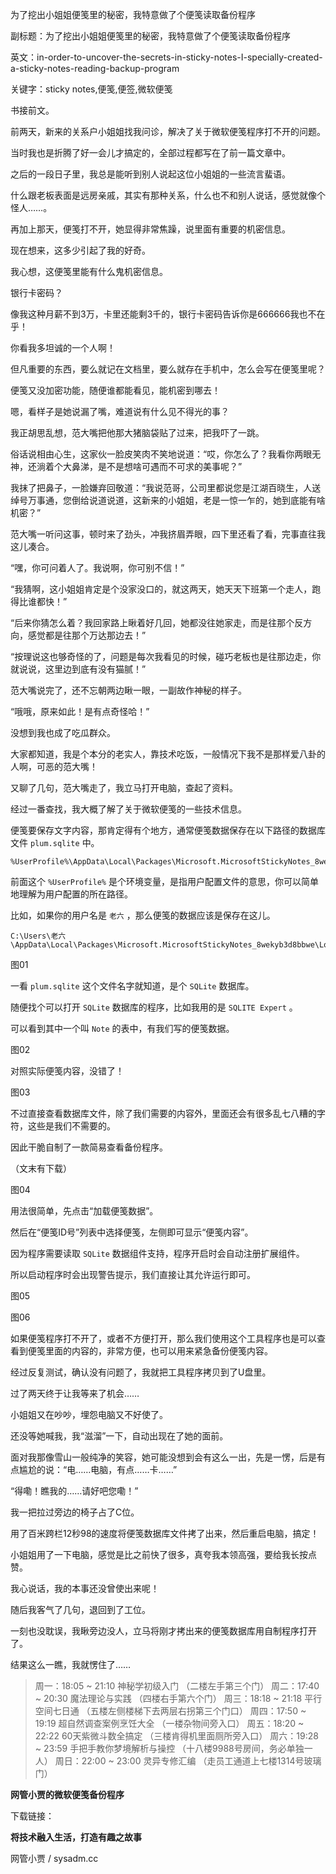 为了挖出小姐姐便笺里的秘密，我特意做了个便笺读取备份程序

副标题：为了挖出小姐姐便笺里的秘密，我特意做了个便笺读取备份程序

英文：in-order-to-uncover-the-secrets-in-sticky-notes-I-specially-created-a-sticky-notes-reading-backup-program

关键字：sticky notes,便笺,便签,微软便笺



书接前文。

前两天，新来的关系户小姐姐找我问诊，解决了关于微软便笺程序打不开的问题。

当时我也是折腾了好一会儿才搞定的，全部过程都写在了前一篇文章中。



之后的一段日子里，我总是能听到别人说起这位小姐姐的一些流言蜚语。

什么跟老板表面是远房亲戚，其实有那种关系，什么也不和别人说话，感觉就像个怪人……。

再加上那天，便笺打不开，她显得非常焦躁，说里面有重要的机密信息。

现在想来，这多少引起了我的好奇。



我心想，这便笺里能有什么鬼机密信息。

银行卡密码？

像我这种月薪不到3万，卡里还能剩3千的，银行卡密码告诉你是666666我也不在乎！

你看我多坦诚的一个人啊！

但凡重要的东西，要么就记在文档里，要么就存在手机中，怎么会写在便笺里呢？

便笺又没加密功能，随便谁都能看见，能机密到哪去！

嗯，看样子是她说漏了嘴，难道说有什么见不得光的事？



我正胡思乱想，范大嘴把他那大猪脑袋贴了过来，把我吓了一跳。

俗话说相由心生，这家伙一脸皮笑肉不笑地说道：“哎，你怎么了？我看你两眼无神，还淌着个大鼻涕，是不是想啥可遇而不可求的美事呢？”

我抹了把鼻子，一脸嫌弃回敬道：“我说范哥，公司里都说您是江湖百晓生，人送绰号万事通，您倒给说道说道，这新来的小姐姐，老是一惊一乍的，她到底能有啥机密？”

范大嘴一听问这事，顿时来了劲头，冲我挤眉弄眼，四下里还看了看，完事直往我这儿凑合。

“嘿，你可问着人了。我说啊，你可别不信！”

“我猜啊，这小姐姐肯定是个没家没口的，就这两天，她天天下班第一个走人，跑得比谁都快！”

“后来你猜怎么着？我回家路上瞅着好几回，她都没往她家走，而是往那个反方向，感觉都是往那个万达那边去！”

“按理说这也够奇怪的了，问题是每次我看见的时候，碰巧老板也是往那边走，你就说说，这里边到底有没有猫腻！”

范大嘴说完了，还不忘朝两边瞅一眼，一副故作神秘的样子。



“哦哦，原来如此！是有点奇怪哈！”

没想到我也成了吃瓜群众。

大家都知道，我是个本分的老实人，靠技术吃饭，一般情况下我不是那样爱八卦的人啊，可恶的范大嘴！



又聊了几句，范大嘴走了，我立马打开电脑，查起了资料。

经过一番查找，我大概了解了关于微软便笺的一些技术信息。



便笺要保存文字内容，那肯定得有个地方，通常便笺数据保存在以下路径的数据库文件 `plum.sqlite` 中。

```
%UserProfile%\AppData\Local\Packages\Microsoft.MicrosoftStickyNotes_8wekyb3d8bbwe\LocalState\plum.sqlite
```



前面这个 `%UserProfile%` 是个环境变量，是指用户配置文件的意思，你可以简单地理解为用户配置的所在路径。

比如，如果你的用户名是 `老六` ，那么便笺的数据应该是保存在这儿。

```
C:\Users\老六\AppData\Local\Packages\Microsoft.MicrosoftStickyNotes_8wekyb3d8bbwe\LocalState\plum.sqlite
```

图01



一看 `plum.sqlite` 这个文件名字就知道，是个 `SQLite` 数据库。

随便找个可以打开 `SQLite` 数据库的程序，比如我用的是 `SQLITE Expert` 。

可以看到其中一个叫 `Note` 的表中，有我们写的便笺数据。

图02



对照实际便笺内容，没错了！

图03



不过直接查看数据库文件，除了我们需要的内容外，里面还会有很多乱七八糟的字符，这些是我们不需要的。

因此干脆自制了一款简易查看备份程序。

（文末有下载）

图04



用法很简单，先点击“加载便笺数据”。

然后在“便笺ID号”列表中选择便笺，左侧即可显示“便笺内容”。



因为程序需要读取 `SQLite` 数据组件支持，程序开启时会自动注册扩展组件。

所以启动程序时会出现警告提示，我们直接让其允许运行即可。

图05

图06



如果便笺程序打不开了，或者不方便打开，那么我们使用这个工具程序也是可以查看到便笺里面的内容的，非常方便，也可以用来紧急备份便笺内容。

经过反复测试，确认没有问题了，我就把工具程序拷贝到了U盘里。

过了两天终于让我等来了机会……



小姐姐又在吵吵，埋怨电脑又不好使了。

还没等她喊我，我“滋溜”一下，自动出现在了她的面前。

面对我那像雪山一般纯净的笑容，她可能没想到会有这么一出，先是一愣，后是有点尴尬的说：“电……电脑，有点……卡……”

“得嘞！瞧我的……请好吧您嘞！”

我一把拉过旁边的椅子占了C位。

用了百米跨栏12秒98的速度将便笺数据库文件拷了出来，然后重启电脑，搞定！



小姐姐用了一下电脑，感觉是比之前快了很多，真夸我本领高强，要给我长按点赞。

我心说话，我的本事还没曾使出来呢！

随后我客气了几句，退回到了工位。

一刻也没耽误，我瞅旁边没人，立马将刚才拷出来的便笺数据库用自制程序打开了。

结果这么一瞧，我就愣住了……

>周一：18:05 ~ 21:10 神秘学初级入门 （二楼左手第三个门）
>周二：17:40 ~ 20:30 魔法理论与实践 （四楼右手第六个门）
>周三：18:18 ~ 21:18 平行空间七日通 （五楼左侧楼梯下去两层右拐第三个门口）
>周四：17:50 ~ 19:19 超自然调查案例烹饪大全 （一楼杂物间旁入口）
>周五：18:20 ~ 22:22 60天紫微斗数全搞定 （三楼肯得机里面厕所旁入口）
>周六：19:28 ~ 23:59 手把手教你梦境解析与操控 （十八楼9988号房间，务必单独一人）
>周日：22:00 ~ 23:00 灵异专修汇编 （走员工通道上七楼1314号玻璃门）





**网管小贾的微软便笺备份程序**

下载链接：





**将技术融入生活，打造有趣之故事**

网管小贾 / sysadm.cc